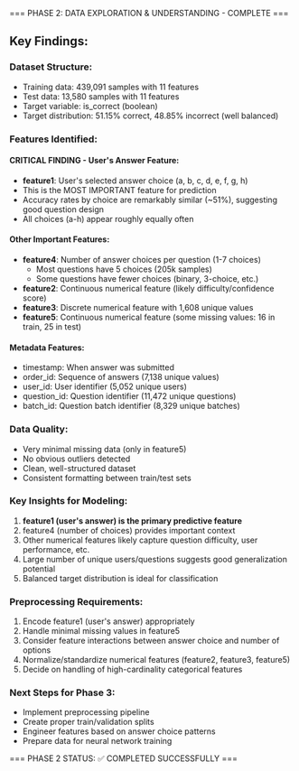 === PHASE 2: DATA EXPLORATION & UNDERSTANDING - COMPLETE ===

## Key Findings:

### Dataset Structure:
- Training data: 439,091 samples with 11 features
- Test data: 13,580 samples with 11 features  
- Target variable: is_correct (boolean)
- Target distribution: 51.15% correct, 48.85% incorrect (well balanced)

### Features Identified:

#### CRITICAL FINDING - User's Answer Feature:
- **feature1**: User's selected answer choice (a, b, c, d, e, f, g, h)
- This is the MOST IMPORTANT feature for prediction
- Accuracy rates by choice are remarkably similar (~51%), suggesting good question design
- All choices (a-h) appear roughly equally often

#### Other Important Features:
- **feature4**: Number of answer choices per question (1-7 choices)
  * Most questions have 5 choices (205k samples)
  * Some questions have fewer choices (binary, 3-choice, etc.)
- **feature2**: Continuous numerical feature (likely difficulty/confidence score)
- **feature3**: Discrete numerical feature with 1,608 unique values
- **feature5**: Continuous numerical feature (some missing values: 16 in train, 25 in test)

#### Metadata Features:
- timestamp: When answer was submitted
- order_id: Sequence of answers (7,138 unique values)
- user_id: User identifier (5,052 unique users)
- question_id: Question identifier (11,472 unique questions)
- batch_id: Question batch identifier (8,329 unique batches)

### Data Quality:
- Very minimal missing data (only in feature5)
- No obvious outliers detected
- Clean, well-structured dataset
- Consistent formatting between train/test sets

### Key Insights for Modeling:
1. **feature1 (user's answer) is the primary predictive feature**
2. feature4 (number of choices) provides important context
3. Other numerical features likely capture question difficulty, user performance, etc.
4. Large number of unique users/questions suggests good generalization potential
5. Balanced target distribution is ideal for classification

### Preprocessing Requirements:
1. Encode feature1 (user's answer) appropriately 
2. Handle minimal missing values in feature5
3. Consider feature interactions between answer choice and number of options
4. Normalize/standardize numerical features (feature2, feature3, feature5)
5. Decide on handling of high-cardinality categorical features

### Next Steps for Phase 3:
- Implement preprocessing pipeline
- Create proper train/validation splits
- Engineer features based on answer choice patterns
- Prepare data for neural network training

=== PHASE 2 STATUS: ✅ COMPLETED SUCCESSFULLY === 